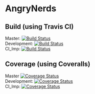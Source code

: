 # AngryNerds

## Build (using  Travis CI)
Master: [![Build Status](https://travis-ci.com/Wekra/angry_nerds.svg?branch=master)](https://travis-ci.com/Wekra/angry_nerds) <br/>
Development: [![Build Status](https://travis-ci.com/Wekra/angry_nerds.svg?branch=development)](https://travis-ci.com/Wekra/angry_nerds)<br/>
CI_Imp: [![Build Status](https://travis-ci.com/Wekra/angry_nerds.svg?branch=CI_Imp)](https://travis-ci.com/Wekra/angry_nerds)<br/>


## Coverage (using Coveralls)
Master [![Coverage Status](https://coveralls.io/repos/github/Wekra/angry_nerds/badge.svg?branch=master)](https://coveralls.io/github/Wekra/angry_nerds?branch=master)<br/>
Development: [![Coverage Status](https://coveralls.io/repos/github/Wekra/angry_nerds/badge.svg?branch=master)](https://coveralls.io/github/Wekra/angry_nerds?branch=development)<br/>
CI_Imp: [![Coverage Status](https://coveralls.io/repos/github/Wekra/angry_nerds/badge.svg?branch=master)](https://coveralls.io/github/Wekra/angry_nerds?branch=CI_Imp)<br/>

